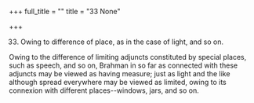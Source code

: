+++
full_title = ""
title = "33 None"

+++


33. Owing to difference of place, as in the case of light, and so on.

Owing to the difference of limiting adjuncts constituted by special places, such as speech, and so on, Brahman in so far as connected with these adjuncts may be viewed as having measure; just as light and the like although spread everywhere may be viewed as limited, owing to its connexion with different places--windows, jars, and so on.

